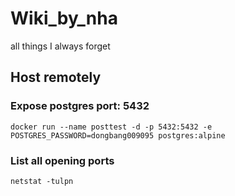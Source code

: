 # Wiki_by_nha
all things I always forget

## Host remotely
### Expose postgres port: 5432
```docker run --name posttest -d -p 5432:5432 -e POSTGRES_PASSWORD=dongbang009095 postgres:alpine```

### List all opening ports
```netstat -tulpn```


